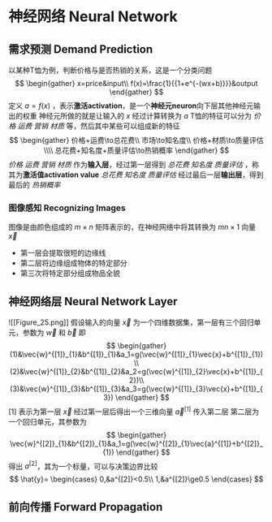 # 神经网络 Neural Network
## 需求预测 Demand Prediction
以某种T恤为例，判断价格与是否热销的关系，这是一个分类问题
$$
\begin{gather}
x=price&input\\
f(x)=\frac{1}{{1+e^{-(wx+b)}}}&output
\end{gather}
$$
定义 $a=f(x)$ ，表示**激活activation**，是一个**神经元neuron**向下层其他神经元输出的权重
神经元所做的就是让输入的 $x$ 经过计算转换为 $a$
T恤的特征可以分为 *价格 运费 营销 材质* 等，然后其中某些可以组成新的特征
$$
\begin{gather}
价格+运费\to总花费\\
市场\to知名度\\
价格+材质\to质量评估\\\\
总花费+知名度+质量评估\to热销概率
\end{gather}
$$
*价格 运费 营销 材质* 作为**输入层**，经过第一层得到 *总花费 知名度 质量评估* ，称其为**激活值activation value**
*总花费 知名度 质量评估* 经过最后一层**输出层**，得到最后的 *热销概率*

### 图像感知 Recognizing Images
图像是由颜色组成的 $m\times n$ 矩阵表示的，在神经网络中将其转换为 $mn\times 1$ 向量 $\vec{x}$ 
- 第一层会提取很短的边缘线
- 第二层将边缘组成物体的特定部分
- 第三次将特定部分组成物品全貌

## 神经网络层 Neural Network Layer
![[Figure_25.png]]
假设输入的向量 $\vec{x}$ 为一个四维数据集，第一层有三个回归单元，参数为 $\vec{w}$ 和 $\vec{b}$ 即
$$
\begin{gather}
(1)&\vec{w}^{[1]}_{1}&b^{[1]}_{1}&a_1=g(\vec{w}^{[1]}_{1}\vec{x}+b^{[1]}_{1})\\
(2)&\vec{w}^{[1]}_{2}&b^{[1]}_{2}&a_2=g(\vec{w}^{[1]}_{2}\vec{x}+b^{[1]}_{2})\\
(3)&\vec{w}^{[1]}_{3}&b^{[1]}_{3}&a_3=g(\vec{w}^{[1]}_{3}\vec{x}+b^{[1]}_{3})
\end{gather}
$$
$[1]$ 表示为第一层
$\vec{x}$ 经过第一层后得出一个三维向量 $\vec{a}^{[1]}$ 传入第二层
第二层为一个回归单元，其参数为
$$
\begin{gather}
\vec{w}^{[2]}_{1}&b^{[2]}_{1}&a_1=g(\vec{w}^{[2]}_{1}\vec{a}^{[1]}+b^{[2]}_{1})
\end{gather}
$$
得出 $a^{[2]}$，其为一个标量，可以与决策边界比较
$$
\hat{y}=
\begin{cases}
0,&a^{[2]}<0.5\\
1,&a^{[2]}\ge0.5
\end{cases}
$$

## 前向传播 Forward Propagation
